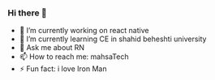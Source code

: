 ### Hi there 👋

- 🔭 I’m currently working on react native
- 🌱 I’m currently learning CE in shahid beheshti university
- 💬 Ask me about RN
- 📫 How to reach me: mahsaTech
- ⚡ Fun fact: i love Iron Man

<!--
**mhkarimi78/mhkarimi78** is a ✨ _special_ ✨ repository because its `README.md` (this file) appears on your GitHub profile.

Here are some ideas to get you started:


